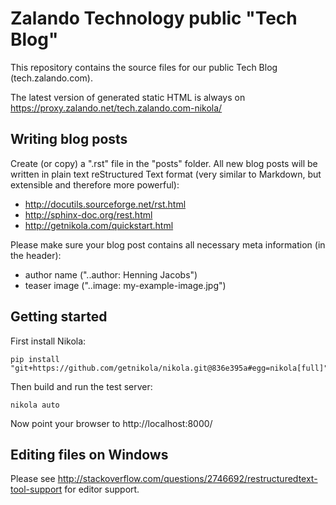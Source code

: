 Zalando Technology public "Tech Blog"
=====================================

This repository contains the source files for our public Tech Blog (tech.zalando.com).

The latest version of generated static HTML is always on https://proxy.zalando.net/tech.zalando.com-nikola/

Writing blog posts
------------------

Create (or copy) a ".rst" file in the "posts" folder.
All new blog posts will be written in plain text reStructured Text format (very similar to Markdown, but extensible and therefore more powerful):

* http://docutils.sourceforge.net/rst.html
* http://sphinx-doc.org/rest.html
* http://getnikola.com/quickstart.html

Please make sure your blog post contains all necessary meta information (in the header):

* author name ("..author: Henning Jacobs")
* teaser image ("..image: my-example-image.jpg")


Getting started
---------------

First install Nikola:

    pip install "git+https://github.com/getnikola/nikola.git@836e395a#egg=nikola[full]"

Then build and run the test server:

    nikola auto

Now point your browser to http://localhost:8000/

Editing files on Windows
------------------------

Please see http://stackoverflow.com/questions/2746692/restructuredtext-tool-support for editor support.
